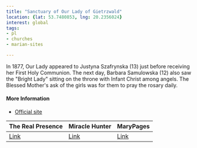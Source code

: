 ```yaml
---
title: "Sanctuary of Our Lady of Gietrzwald"
location: {lat: 53.7480853, lng: 20.2356024}
interest: global
tags:
- pl
- churches
- marian-sites

---
```



In 1877, Our Lady appeared to Justyna Szafrynska (13) just before receiving her First Holy Communion.  The next day, Barbara Samulowska (12) also saw the "Bright Lady" sitting on the throne with Infant Christ among angels.  The Blessed Mother's ask of the girls was for them to pray the rosary daily.

#### More Information

* [Official site](https://sanktuariummaryjne.pl/)


| The Real Presence | Miracle Hunter | MaryPages |
| --- | --- | --- |
| [Link](http://www.therealpresence.org/eucharst/misc/BVM/85_GIETRZALD_96x96.pdf) | [Link](http://www.miraclehunter.com/marian_apparitions/approved_apparitions/gietrzwald/index.html) | [Link](https://www.marypages.com/giertzwald-(poland)-en.html) |





